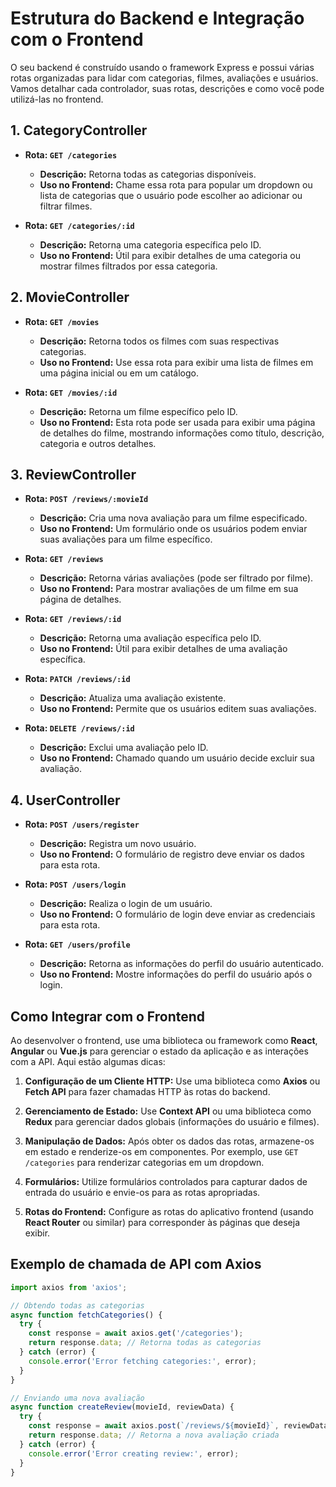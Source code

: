 # Estrutura do Backend e Integração com o Frontend

O seu backend é construído usando o framework Express e possui várias rotas organizadas para lidar com categorias, filmes, avaliações e usuários. Vamos detalhar cada controlador, suas rotas, descrições e como você pode utilizá-las no frontend.

## 1. CategoryController

- **Rota: `GET /categories`**
  - **Descrição:** Retorna todas as categorias disponíveis.
  - **Uso no Frontend:** Chame essa rota para popular um dropdown ou lista de categorias que o usuário pode escolher ao adicionar ou filtrar filmes.

- **Rota: `GET /categories/:id`**
  - **Descrição:** Retorna uma categoria específica pelo ID.
  - **Uso no Frontend:** Útil para exibir detalhes de uma categoria ou mostrar filmes filtrados por essa categoria.

## 2. MovieController

- **Rota: `GET /movies`**
  - **Descrição:** Retorna todos os filmes com suas respectivas categorias.
  - **Uso no Frontend:** Use essa rota para exibir uma lista de filmes em uma página inicial ou em um catálogo.

- **Rota: `GET /movies/:id`**
  - **Descrição:** Retorna um filme específico pelo ID.
  - **Uso no Frontend:** Esta rota pode ser usada para exibir uma página de detalhes do filme, mostrando informações como título, descrição, categoria e outros detalhes.

## 3. ReviewController

- **Rota: `POST /reviews/:movieId`**
  - **Descrição:** Cria uma nova avaliação para um filme especificado.
  - **Uso no Frontend:** Um formulário onde os usuários podem enviar suas avaliações para um filme específico.

- **Rota: `GET /reviews`**
  - **Descrição:** Retorna várias avaliações (pode ser filtrado por filme).
  - **Uso no Frontend:** Para mostrar avaliações de um filme em sua página de detalhes.

- **Rota: `GET /reviews/:id`**
  - **Descrição:** Retorna uma avaliação específica pelo ID.
  - **Uso no Frontend:** Útil para exibir detalhes de uma avaliação específica.

- **Rota: `PATCH /reviews/:id`**
  - **Descrição:** Atualiza uma avaliação existente.
  - **Uso no Frontend:** Permite que os usuários editem suas avaliações.

- **Rota: `DELETE /reviews/:id`**
  - **Descrição:** Exclui uma avaliação pelo ID.
  - **Uso no Frontend:** Chamado quando um usuário decide excluir sua avaliação.

## 4. UserController

- **Rota: `POST /users/register`**
  - **Descrição:** Registra um novo usuário.
  - **Uso no Frontend:** O formulário de registro deve enviar os dados para esta rota.

- **Rota: `POST /users/login`**
  - **Descrição:** Realiza o login de um usuário.
  - **Uso no Frontend:** O formulário de login deve enviar as credenciais para esta rota.

- **Rota: `GET /users/profile`**
  - **Descrição:** Retorna as informações do perfil do usuário autenticado.
  - **Uso no Frontend:** Mostre informações do perfil do usuário após o login.

## Como Integrar com o Frontend

Ao desenvolver o frontend, use uma biblioteca ou framework como **React**, **Angular** ou **Vue.js** para gerenciar o estado da aplicação e as interações com a API. Aqui estão algumas dicas:

1. **Configuração de um Cliente HTTP:** Use uma biblioteca como **Axios** ou **Fetch API** para fazer chamadas HTTP às rotas do backend.

2. **Gerenciamento de Estado:** Use **Context API** ou uma biblioteca como **Redux** para gerenciar dados globais (informações do usuário e filmes).

3. **Manipulação de Dados:** Após obter os dados das rotas, armazene-os em estado e renderize-os em componentes. Por exemplo, use `GET /categories` para renderizar categorias em um dropdown.

4. **Formulários:** Utilize formulários controlados para capturar dados de entrada do usuário e envie-os para as rotas apropriadas.

5. **Rotas do Frontend:** Configure as rotas do aplicativo frontend (usando **React Router** ou similar) para corresponder às páginas que deseja exibir.

## Exemplo de chamada de API com Axios

```javascript
import axios from 'axios';

// Obtendo todas as categorias
async function fetchCategories() {
  try {
    const response = await axios.get('/categories');
    return response.data; // Retorna todas as categorias
  } catch (error) {
    console.error('Error fetching categories:', error);
  }
}

// Enviando uma nova avaliação
async function createReview(movieId, reviewData) {
  try {
    const response = await axios.post(`/reviews/${movieId}`, reviewData);
    return response.data; // Retorna a nova avaliação criada
  } catch (error) {
    console.error('Error creating review:', error);
  }
}
